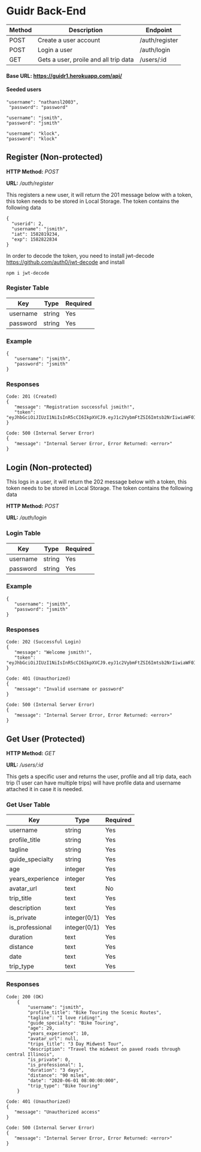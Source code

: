 # Guidr Back-End

| Method | Description                           | Endpoint         |
| ------ | ------------------------------------- | ---------------- |
| POST   | Create a user account                 | /auth/register   |
| POST   | Login a user                          | /auth/login      |
| GET    | Gets a user, proile and all trip data | /users/:id       |

#### Base URL: https://guidr1.herokuapp.com/api/

#### Seeded users
```
"username": "nathansl2003",
 "password": "password"

"username": "jsmith",
"password": "jsmith"

"username": "klock",
"password": "klock"
```

## Register (Non-protected)
**HTTP Method:** *POST*

**URL:** */auth/register*

This registers a new user, it will return the 201 message below with a token, this token needs to be stored in Local Storage.  The token contains the following data
```
{
  "userid": 2,
  "username": "jsmith",
  "iat": 1582819234,
  "exp": 1582822834
}
```

In order to decode the token, you need to install jwt-decode https://github.com/auth0/jwt-decode and install
```
npm i jwt-decode
```

### Register Table

| Key      | Type   | Required |
| -------- | ------ | -------- |
| username | string | Yes      |
| password | string | Yes      |

### Example

```
{
   "username": "jsmith",
   "password": "jsmith"
}
```

### Responses
```
Code: 201 (Created)
{
   "message": "Registration successful jsmith!",
   "token": "eyJhbGciOiJIUzI1NiIsInR5cCI6IkpXVCJ9.eyJ1c2VybmFtZSI6Imtsb2NrIiwiaWF0IjoxNTgyODE1NzEyLCJleHAiOjE1ODI4MTkzMTJ9.YaduCwtuESqfPocXdzS2ggRZVxF9lQ5fB0lh7DpXQb8"
}

Code: 500 (Internal Server Error)
{
   "message": "Internal Server Error, Error Returned: <error>"
}
```

## Login (Non-protected)
This logs in a user, it will return the 202 message below with a token, this token needs to be stored in Local Storage.  The token contains the following data

**HTTP Method:** *POST*

**URL:** */auth/login*
### Login Table

| Key      | Type   | Required |
| -------- | ------ | -------- |
| username | string | Yes      |
| password | string | Yes      |

### Example
```
{
   "username": "jsmith",
   "password": "jsmith"
}
```

### Responses
```
Code: 202 (Successful Login)
{
   "message": "Welcome jsmith!",
   "token": "eyJhbGciOiJIUzI1NiIsInR5cCI6IkpXVCJ9.eyJ1c2VybmFtZSI6Imtsb2NrIiwiaWF0IjoxNTgyODE1NzEyLCJleHAiOjE1ODI4MTkzMTJ9.YaduCwtuESqfPocXdzS2ggRZVxF9lQ5fB0lh7DpXQb8"
}

Code: 401 (Unauthorized)
{
   "message": "Invalid username or password"
}

Code: 500 (Internal Server Error)
{
   "message": "Internal Server Error, Error Returned: <error>"
}
```

## Get User (Protected)
**HTTP Method:** *GET*

**URL:** */users/:id*

This gets a specific user and returns the user, profile and all trip data, each trip (1 user can have multiple trips) will have profile data and username attached it in case it is needed.

### Get User Table

| Key              | Type            | Required |
| ---------------- | --------------  | -------- |
| username         | string          | Yes      |
| profile_title    | string          | Yes      |
| tagline          | string          | Yes      |
| guide_specialty  | string          | Yes      |
| age              | integer         | Yes      |
| years_experience | integer         | Yes      |
| avatar_url       | text            | No       |
| trip_title       | text            | Yes      |
| description      | text            | Yes      |
| is_private       | integer(0/1)    | Yes      |
| is_professional  | integer(0/1)    | Yes      |
| duration         | text            | Yes      |
| distance         | text            | Yes      |
| date             | text            | Yes      |
| trip_type        | text            | Yes      |


### Responses
```
Code: 200 (OK)
    {
        "username": "jsmith",
        "profile_title": "Bike Touring the Scenic Routes",
        "tagline": "I love riding!",
        "guide_specialty": "Bike Touring",
        "age": 29,
        "years_experience": 10,
        "avatar_url": null,
        "trips_title": "3 Day Midwest Tour",
        "description": "Travel the midwest on paved roads through central Illinois",
        "is_private": 0,
        "is_professional": 1,
        "duration": "3 days",
        "distance": "90 miles",
        "date": "2020-06-01 08:00:00:000",
        "trip_type": "Bike Touring"
    }
    
Code: 401 (Unauthorized)
{
   "message": "Unauthorized access"
}
    
Code: 500 (Internal Server Error)
{
   "message": "Internal Server Error, Error Returned: <error>"
}
```
